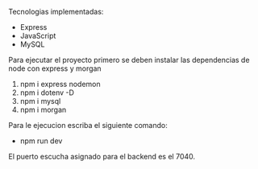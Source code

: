Tecnologias implementadas:

- Express
- JavaScript
- MySQL

Para ejecutar el proyecto primero se deben instalar las dependencias de node con express y morgan

1) npm i express nodemon
2) npm i dotenv -D
3) npm i mysql
4) npm i morgan

Para le ejecucion escriba el siguiente comando:

- npm run dev

El puerto escucha asignado para el backend es el 7040.

